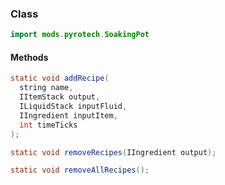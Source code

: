 
### Class

```java
import mods.pyrotech.SoakingPot
```

#### Methods

```java
static void addRecipe(
  string name, 
  IItemStack output, 
  ILiquidStack inputFluid, 
  IIngredient inputItem, 
  int timeTicks
);
```


```java
static void removeRecipes(IIngredient output);
```


```java
static void removeAllRecipes();
```

